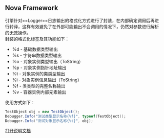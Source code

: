 ## Nova Framework

引擎针对==Logger==日志输出的格式化方式进行了封装，在内部确定调用后再进行转译，这样有效避免了在外部可能输出不会调用的情况下，仍然对参数进行解析的无效操作。  
封装的格式化标签及其功能如下：  
- %d - 基础数据类型输出  
- %s - 字符串数据类型输出  
- %o - 对象实例类型输出（ToString）  
- %p - 对象实例指针地址输出  
- %t - 对象实例的类类型输出  
- %i - 对象实例信息输出（ToString）  
- %f - 类类型的完整名称输出  
- %v - 容器实例内部元素输出  

使用方式如下：
```c#
TestObject obj = new TestObject();
Debugger.Info("测试类型显示名称{%f}", typeof(TestObject));
Debugger.Info("测试对象显示名称{%t}", obj);
```

[打开说明文档](Documentation/index.md)
